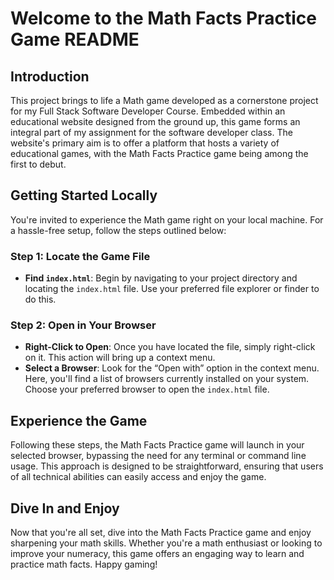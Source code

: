 # Welcome to the Math Facts Practice Game README

## Introduction
This project brings to life a Math game developed as a cornerstone project for my Full Stack Software Developer Course. Embedded within an educational website designed from the ground up, this game forms an integral part of my assignment for the software developer class. The website's primary aim is to offer a platform that hosts a variety of educational games, with the Math Facts Practice game being among the first to debut.

## Getting Started Locally
You're invited to experience the Math game right on your local machine. For a hassle-free setup, follow the steps outlined below:

### Step 1: Locate the Game File
- **Find `index.html`**: Begin by navigating to your project directory and locating the `index.html` file. Use your preferred file explorer or finder to do this.

### Step 2: Open in Your Browser
- **Right-Click to Open**: Once you have located the file, simply right-click on it. This action will bring up a context menu.
- **Select a Browser**: Look for the “Open with” option in the context menu. Here, you'll find a list of browsers currently installed on your system. Choose your preferred browser to open the `index.html` file.

## Experience the Game
Following these steps, the Math Facts Practice game will launch in your selected browser, bypassing the need for any terminal or command line usage. This approach is designed to be straightforward, ensuring that users of all technical abilities can easily access and enjoy the game.

## Dive In and Enjoy
Now that you're all set, dive into the Math Facts Practice game and enjoy sharpening your math skills. Whether you're a math enthusiast or looking to improve your numeracy, this game offers an engaging way to learn and practice math facts. Happy gaming!
